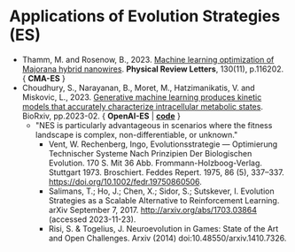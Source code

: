 # Applications of Evolution Strategies (ES)

* Thamm, M. and Rosenow, B., 2023. [Machine learning optimization of Majorana hybrid nanowires](https://journals.aps.org/prl/abstract/10.1103/PhysRevLett.130.116202). **Physical Review Letters**, 130(11), p.116202.  { **CMA-ES** }
* Choudhury, S., Narayanan, B., Moret, M., Hatzimanikatis, V. and Miskovic, L., 2023. [Generative machine learning produces kinetic models that accurately characterize intracellular metabolic states](https://www.biorxiv.org/content/10.1101/2023.02.21.529387v3.abstract). BioRxiv, pp.2023-02. { **OpenAI-ES** | **[code](https://github.com/EPFL-LCSB/RENAISSANCE)** }
  * "NES is particularly advantageous in scenarios where the fitness landscape is complex, non-differentiable, or unknown."
    * Vent, W. Rechenberg, Ingo, Evolutionsstrategie — Optimierung Technischer Systeme Nach Prinzipien Der Biologischen Evolution. 170 S. Mit 36 Abb. Frommann-Holzboog-Verlag. Stuttgart 1973. Broschiert. Feddes Repert. 1975, 86 (5), 337–337. https://doi.org/10.1002/fedr.19750860506.
    * Salimans, T.; Ho, J.; Chen, X.; Sidor, S.; Sutskever, I. Evolution Strategies as a Scalable Alternative to Reinforcement Learning. arXiv September 7, 2017. http://arxiv.org/abs/1703.03864 (accessed 2023-11-23).
    * Risi, S. & Togelius, J. Neuroevolution in Games: State of the Art and Open Challenges. Arxiv (2014) doi:10.48550/arxiv.1410.7326.
